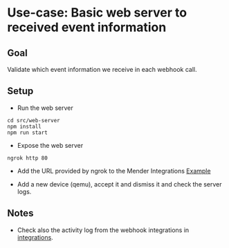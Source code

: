 # Use-case: Basic web server to received event information

## Goal
Validate which event information we receive in each webhook call.

## Setup
- Run the web server
```
cd src/web-server
npm install
npm run start
```

- Expose the web server
```
ngrok http 80
```

- Add the URL provided by ngrok to the Mender Integrations
    [Example](https://docs.mender.io/server-integration/webhooks)

- Add a new device (qemu), accept it and dismiss it and check the server logs.

## Notes
- Check also the activity log from the webhook integrations in [integrations](https://hosted.mender.io/ui/settings/integrations).